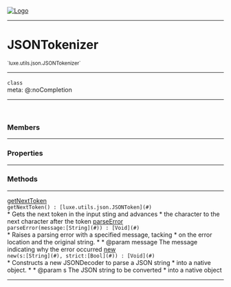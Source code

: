 
[![Logo](../../../../images/logo.png)](../../../../api/index.html)

---



<h1>JSONTokenizer</h1>
<small>`luxe.utils.json.JSONTokenizer`</small>



---

`class`
<span class="meta">
<br/>meta: @:noCompletion
</span>


---

&nbsp;
&nbsp;



<h3>Members</h3> <hr/>



<h3>Properties</h3> <hr/>



<h3>Methods</h3> <hr/><span class="method apipage">
            <a name="getNextToken"><a class="lift" href="#getNextToken">getNextToken</a></a> <div class="clear"></div><code class="signature apipage">getNextToken() : [luxe.utils.json.JSONToken](#)</code><br/><span class="small_desc_flat">* Gets the next token in the input sting and advances
    * the character to the next character after the token</span>
        </span>
    <span class="method apipage">
            <a name="parseError"><a class="lift" href="#parseError">parseError</a></a> <div class="clear"></div><code class="signature apipage">parseError(message:[String](#)<span></span>) : [Void](#)</code><br/><span class="small_desc_flat">* Raises a parsing error with a specified message, tacking
     * on the error location and the original string.
     *
     * @param message The message indicating why the error occurred</span>
        </span>
    <span class="method apipage">
            <a name="new"><a class="lift" href="#new">new</a></a> <div class="clear"></div><code class="signature apipage">new(s:[String](#)<span></span>, strict:[Bool](#)<span></span>) : [Void](#)</code><br/><span class="small_desc_flat">* Constructs a new JSONDecoder to parse a JSON string
     * into a native object.
     *
     * @param s The JSON string to be converted
     *      into a native object</span>
        </span>
    





---

&nbsp;
&nbsp;
&nbsp;
&nbsp;